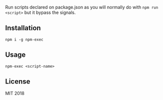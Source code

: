 Run scripts declared on package.json as you will normally do with `npm run <script>` but it bypass the signals.

## Installation

```
npm i -g npm-exec
```

## Usage

```
npm-exec <script-name>
```


## License

MIT 2018
